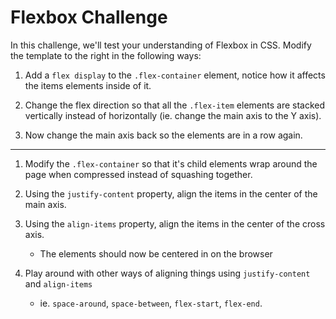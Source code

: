 # Flexbox Challenge

In this challenge, we'll test your understanding of Flexbox in CSS. Modify the template to the right in the following ways:

1. Add a ```flex display``` to the ```.flex-container``` element, notice how it affects the items elements inside of it.

2. Change the flex direction so that all the ```.flex-item``` elements are stacked vertically instead of horizontally (ie. change the main axis to the Y axis).

3. Now change the main axis back so the elements are in a row again.

***

1. Modify the ```.flex-container``` so that it's child elements wrap around the page when compressed instead of squashing together. 

2. Using the ```justify-content``` property, align the items in the center of the main axis.

3. Using the ```align-items``` property, align the items in the center of the cross axis.

    - The elements should now be centered in on the browser

4. Play around with other ways of aligning things using ```justify-content``` and ```align-items```

    - ie. ```space-around```, ```space-between```, ```flex-start```, ```flex-end```.